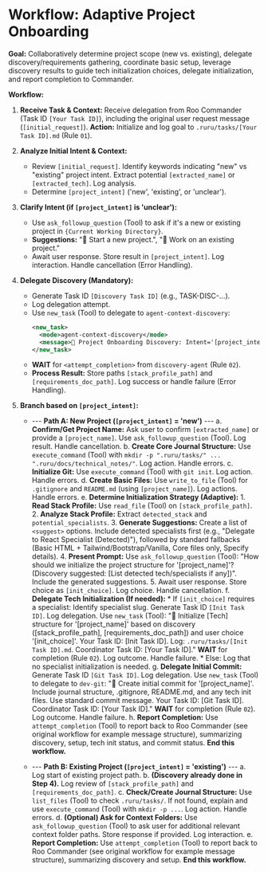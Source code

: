 # Workflow: Adaptive Project Onboarding

**Goal:** Collaboratively determine project scope (new vs. existing), delegate discovery/requirements gathering, coordinate basic setup, leverage discovery results to guide tech initialization choices, delegate initialization, and report completion to Commander.

**Workflow:**

1.  **Receive Task & Context:** Receive delegation from Roo Commander (Task ID `[Your Task ID]`), including the original user request message (`[initial_request]`). **Action:** Initialize and log goal to `.ruru/tasks/[Your Task ID].md` (Rule `01`).

2.  **Analyze Initial Intent & Context:**
    *   Review `[initial_request]`. Identify keywords indicating "new" vs "existing" project intent. Extract potential `[extracted_name]` or `[extracted_tech]`. Log analysis.
    *   Determine `[project_intent]` ('new', 'existing', or 'unclear').

3.  **Clarify Intent (if `[project_intent]` is 'unclear'):**
    *   Use `ask_followup_question` (Tool) to ask if it's a new or existing project in `{Current Working Directory}`.
    *   **Suggestions:** "🚀 Start a new project.", "📂 Work on an existing project."
    *   Await user response. Store result in `[project_intent]`. Log interaction. Handle cancellation (Error Handling).

4.  **Delegate Discovery (Mandatory):**
    *   Generate Task ID `[Discovery Task ID]` (e.g., TASK-DISC-...).
    *   Log delegation attempt.
    *   Use `new_task` (Tool) to delegate to `agent-context-discovery`:
        ```xml
        <new_task>
          <mode>agent-context-discovery</mode>
          <message>🎯 Project Onboarding Discovery: Intent='[project_intent]'. Analyze based on Initial Request: '[initial_request]'. Goal: Produce Stack Profile (`.ruru/context/stack_profile.json`) and Requirements Doc (`.ruru/docs/requirements.md`). Init log `.ruru/tasks/[Discovery Task ID].md`. Your Task ID: [Discovery Task ID]. Coordinator Task ID: [Your Task ID].</message>
        </new_task>
        ```
    *   **WAIT** for `<attempt_completion>` from `discovery-agent` (Rule `02`).
    *   **Process Result:** Store paths `[stack_profile_path]` and `[requirements_doc_path]`. Log success or handle failure (Error Handling).

5.  **Branch based on `[project_intent]`:**

    *   --- **Path A: New Project (`[project_intent]` = 'new')** ---
        a.  **Confirm/Get Project Name:** Ask user to confirm `[extracted_name]` or provide a `[project_name]`. Use `ask_followup_question` (Tool). Log result. Handle cancellation.
        b.  **Create Core Journal Structure:** Use `execute_command` (Tool) with `mkdir -p ".ruru/tasks/" ... ".ruru/docs/technical_notes/"`. Log action. Handle errors.
        c.  **Initialize Git:** Use `execute_command` (Tool) with `git init`. Log action. Handle errors.
        d.  **Create Basic Files:** Use `write_to_file` (Tool) for `.gitignore` and `README.md` (using `[project_name]`). Log actions. Handle errors.
        e.  **Determine Initialization Strategy (Adaptive):**
            1.  **Read Stack Profile:** Use `read_file` (Tool) on `[stack_profile_path]`.
            2.  **Analyze Stack Profile:** Extract `detected_stack` and `potential_specialists`.
            3.  **Generate Suggestions:** Create a list of `<suggest>` options. Include detected specialists first (e.g., "Delegate to React Specialist (Detected)"), followed by standard fallbacks (Basic HTML + Tailwind/Bootstrap/Vanilla, Core files only, Specify details).
            4.  **Present Prompt:** Use `ask_followup_question` (Tool): "How should we initialize the project structure for '[project_name]'? (Discovery suggested: [List detected tech/specialists if any])". Include the generated suggestions.
            5.  Await user response. Store choice as `[init_choice]`. Log choice. Handle cancellation.
        f.  **Delegate Tech Initialization (If needed):**
            *   If `[init_choice]` requires a specialist: Identify specialist slug. Generate Task ID `[Init Task ID]`. Log delegation. Use `new_task` (Tool): "🚀 Initialize [Tech] structure for '[project_name]' based on discovery ([stack_profile_path], [requirements_doc_path]) and user choice '[init_choice]'. Your Task ID: [Init Task ID]. Log: `.ruru/tasks/[Init Task ID].md`. Coordinator Task ID: [Your Task ID]." **WAIT** for completion (Rule `02`). Log outcome. Handle failure.
            *   Else: Log that no specialist initialization is needed.
        g.  **Delegate Initial Commit:** Generate Task ID `[Git Task ID]`. Log delegation. Use `new_task` (Tool) to delegate to `dev-git`: "💾 Create initial commit for '[project_name]'. Include journal structure, .gitignore, README.md, and any tech init files. Use standard commit message. Your Task ID: [Git Task ID]. Coordinator Task ID: [Your Task ID]." **WAIT** for completion (Rule `02`). Log outcome. Handle failure.
        h.  **Report Completion:** Use `attempt_completion` (Tool) to report back to Roo Commander (see original workflow for example message structure), summarizing discovery, setup, tech init status, and commit status. **End this workflow.**

    *   --- **Path B: Existing Project (`[project_intent]` = 'existing')** ---
        a.  Log start of existing project path.
        b.  **(Discovery already done in Step 4).** Log review of `[stack_profile_path]` and `[requirements_doc_path]`.
        c.  **Check/Create Journal Structure:** Use `list_files` (Tool) to check `.ruru/tasks/`. If not found, explain and use `execute_command` (Tool) with `mkdir -p ...`. Log action. Handle errors.
        d.  **(Optional) Ask for Context Folders:** Use `ask_followup_question` (Tool) to ask user for additional relevant context folder paths. Store response if provided. Log interaction.
        e.  **Report Completion:** Use `attempt_completion` (Tool) to report back to Roo Commander (see original workflow for example message structure), summarizing discovery and setup. **End this workflow.**